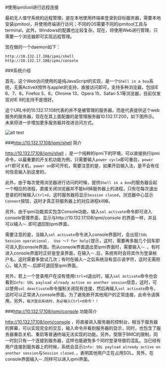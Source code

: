 ﻿
#使用ipmitool进行远程连接

最初无人值守系统的远程管理，是在本地使用终端来登录到目标服务器，需要本地安装ipmitool，并使用终端进行访问；不同的OS需要不同的ipmitool工具与terminal，此外，Windows的配置也比较复杂。现在，将使用Web进行管理，只需要一个浏览器即可实现远程管理。

现在做的一个daemon如下：

    http://10.132.17.108/ipmi/shell
    http://10.132.17.108/ipmi/console

###系统介绍

首先，这个Web访问使用的是纯JavaScript的实现，是一个`Shell in a box`系统，无需ActiveX控件与applet的支持，直接访问即可，支持多种浏览器，包括IE 6、7、8，Firefox 5、6，Chrome 13、Opera 15、Safari 5.1等浏览器，目前仅发现对IE 9的支持不是很好。

这个URL中的10.132.17.108代表的并不是被管理的服务器，而是代表提供这个web服务的服务器，现在在其上面配置的是管理服务器10.132.17.200，如下图所示。未来将进一步增加更多服务器并改进访问方式。

![alt text][1]

###http://10.132.17.108/ipmi/shell 简介

http://10.132.17.108/ipmi/shell ，是一个纯粹的ipmi下的环境，可以直接执行ipmi命令，以最重要的开关机功能为例，只需要输入`power cycle`即可重启，`power off`即可关机，`power on`即可开机，需要注意的是，如果开启输入法，是不会有任何信息输入到这里的。

此外，由于每次使用浏览器进行访问的时候，提供`Shell in a box`的服务器会起一个相应的进程，直接关闭浏览器并不能kill掉服务器上的进程，只有在每次退出登录的时候输入`Ctrl+d`，这时服务器将显示`Session closed`，浏览器中心显示`Connent`按钮，这时才真正将服务器上的对应进程kill掉。

另外，由于ipmi功能其实包含Console功能，输入`sol activate`命令即可进入console管理界面，显示与http://10.132.17.108/ipmi/console 的界面一样，并且可以输入`～.`即可退回到ipmi界面。

需要注意的是，当输入`sol activate`命令进入console界面时，会出现`[SOL Session operational.  Use ～? for help]`提示，这时，需要再多敲几个回车即可进入到console界面。而从console界面退出至ipmi界面时，需要输入`～.`，有时进入console界面时正好是登录界面，在输入`～.`后，系统有时会将其作为登录帐户名，这时需要多尝试几次；有时在输入`～`之后系统没有显示该字符，这时无需担心，输入完`～.`后即可退回至ipmi界面。

另外，若上一个登录用户在没有使用`Ctrl+d`退出时，输入`sol activate`命令也会看到`Info: SOL payload already active on another session`信息，这时，可以使用`sol deactivate`命令强制关闭现有连接，然后再输入`sol activate`命令，这时可以正常进入console界面。为了避免断开其他用户的正常连接，此命令请慎用，另外，`每次登出系统时，务必输入Ctrl+d命令！！`

###http://10.132.17.108/ipmi/console 功能简介

http://10.132.17.108/ipmi/console ，将直接进入服务器的控制台，相当于服务器的屏幕，可以实现完全的交互，输入命令并看到服务器的显示，同时，也包含了服务器重启关机、重启等普通终端无法实现的功能。另外，受限于BMC的限制，同一时刻只有一个连接到服务器，这样也能避免多个同时登录导致的混乱。当已经有用户连接到服务器上的时候，系统会显示`Info: SOL payload already active on another session`与`Session closed.`，表明其他用户正在占用SOL。另外，在console界面输入`～.`同样可以进入ipmi界面。


[1]: http://images.proadm.net/shell_in_a_box_system.jpg "图1 系统结构"

